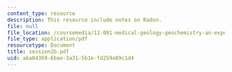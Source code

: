 ```yaml
---
content_type: resource
description: This resource include notes on Radon.
file: null
file_location: /coursemedia/12-091-medical-geology-geochemistry-an-exposure-january-iap-2006/aba043696bae3a315b1efd259a89c1d4_session2b.pdf
file_type: application/pdf
resourcetype: Document
title: session2b.pdf
uid: aba04369-6bae-3a31-5b1e-fd259a89c1d4
---
```

